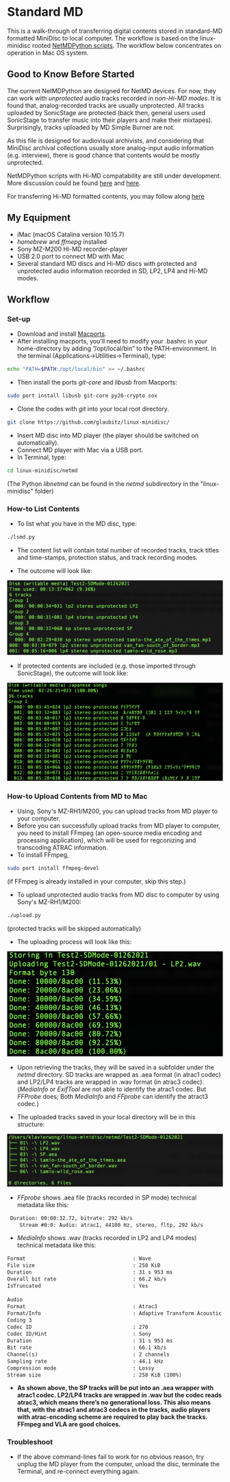 # Standard MD #

This is a walk-through of transferring digital contents stored in standard-MD formatted MiniDisc to local computer. The workflow is based on the linux-minidisc rooted [NetMDPython scripts](https://wiki.physik.fu-berlin.de/linux-minidisc/doku.php?id=netmdpython). The workflow below concentrates on operation in Mac OS system.

## Good to Know Before Started ##
The current NetMDPython are designed for NetMD devices. For now, they can work with *unprotected* audio tracks recorded in *non-Hi-MD modes*. It is found that, analog-recorded tracks are usually unprotected. All tracks uploaded by SonicStage are protected (back then, general users used SonicStage to transfer music into their players and make their mixtapes). Surprisingly, tracks uploaded by MD Simple Burner are not. 

As this file is designed for audiovisual archivists, and considering that MiniDisc archival collections usually store analog-input audio information (e.g. interview), there is good chance that contents would be mostly unprotected.

NetMDPython scripts with Hi-MD compatability are still under development. More discussion could be found [here](https://github.com/gavinbenda/platinum-md/issues/40) and [here](https://github.com/gavinbenda/platinum-md/issues/11).

For transferring Hi-MD formatted contents, you may follow along [here](Hi-MD.md)

## My Equipment ##
* iMac (macOS Catalina version 10.15.7) 
* *homebrew* and *ffmepg* installed
* Sony MZ-M200 Hi-MD recorder-player
* USB 2.0 port to connect MD with Mac
* Several standard MD discs and Hi-MD discs with protected and unprotected audio information recorded in SD, LP2, LP4 and Hi-MD modes.


## Workflow ##
### Set-up ###
* Download and install [Macports](http://www.macports.org).
* After installing macports, you'll need to modify your .bashrc in your home-directory by adding ”/opt/local/bin” to the PATH-environment. In the terminal (Applications→Utilities→Terminal), type: 
```bash
echo "PATH=$PATH:/opt/local/bin" >> ~/.bashrc
```
* Then install the ports *git-core* and *libusb* from Macports:
```bash
sudo port install libusb git-core py26-crypto sox
```
* Clone the codes with *git* into your local root directory. 
``` bash
git clone https://github.com/glaubitz/linux-minidisc/
```
* Insert MD disc into MD player (the player should be switched on automatically).
* Connect MD player with Mac via a USB port.
* In Terminal, type:
``` bash
cd linux-minidisc/netmd
```
(The Python *libnetmd* can be found in the *netmd* subdirectory in the "linux-minidisc" folder)

### How-to List Contents ###
* To list what you have in the MD disc, type:
``` bash
./lsmd.py
```
* The content list will contain total number of recorded tracks, track titles and time-stamps, protection status, and track recording modes.

* The outcome will look like:

![list contents](unprotected-list.png)

* If protected contents are included (e.g. those imported through SonicStage), the outcome will look like:

![list contents protected](protected.png)


### How-to Upload Contents from MD to Mac ###
* Using, Sony's MZ-RH1/M200, you can upload tracks from MD player to your computer.
* Before you can successfully upload tracks from MD player to computer, you need to install FFmpeg (an open-source media encoding and processing application), which will be used for regconizing and transcoding ATRAC information.
* To install FFmpeg, 
``` bash
sudo port install ffmpeg-devel
```
(if FFmpeg is already installed in your computer, skip this step.)

* To upload unprotected audio tracks from MD disc to computer by using Sony's MZ-RH1/M200:
``` bash
./upload.py
```
(protected tracks will be skipped automatically)

* The uploading process will look like this:

![upload](upload-netmd.png)

* Upon retrieving the tracks, they will be saved in a subfolder under the *netmd* directory. SD tracks are wrapped as .aea format (in atrac1 codec) and LP2/LP4 tracks are wrapped in .wav format (in atrac3 codec). 
(*MediaInfo* or *ExifTool* are not able to identify the atrac1 codec. But *FFProbe* does; Both *MediaInfo* and *FFprobe* can identify the atract3 codec.)

* The uploaded tracks saved in your local directory will be in this structure:

![after_upload](after_upload.png)

* *FFprobe* shows .aea file (tracks recorded in SP mode) technical metadata like this:
```
 Duration: 00:00:32.72, bitrate: 292 kb/s
    Stream #0:0: Audio: atrac1, 44100 Hz, stereo, fltp, 292 kb/s
 ```
* *MediaInfo* shows .wav (tracks recorded in LP2 and LP4 modes) technical metadata like this:
```
Format                                   : Wave
File size                                : 258 KiB
Duration                                 : 31 s 953 ms
Overall bit rate                         : 66.2 kb/s
IsTruncated                              : Yes

Audio
Format                                   : Atrac3
Format/Info                              : Adaptive Transform Acoustic Coding 3
Codec ID                                 : 270
Codec ID/Hint                            : Sony
Duration                                 : 31 s 953 ms
Bit rate                                 : 66.1 kb/s
Channel(s)                               : 2 channels
Sampling rate                            : 44.1 kHz
Compression mode                         : Lossy
Stream size                              : 258 KiB (100%)
```


* **As shown above, the SP tracks will be put into an .aea wrapper with atrac1 codec. LP2/LP4 tracks are wrapped in .wav but the codec reads atrac3, which means there’s no generational loss. This also means that, with the atrac1 and atrac3 codecs in the tracks, audio players with atrac-encoding scheme are required to play back the tracks. FFmpeg and VLA are good choices.**


### Troubleshoot ###

* If the above command-lines fail to work for no obvious reason, try unplug the MD player from the computer, unload the disc, terminate the Terminal, and re-connect everything again.
